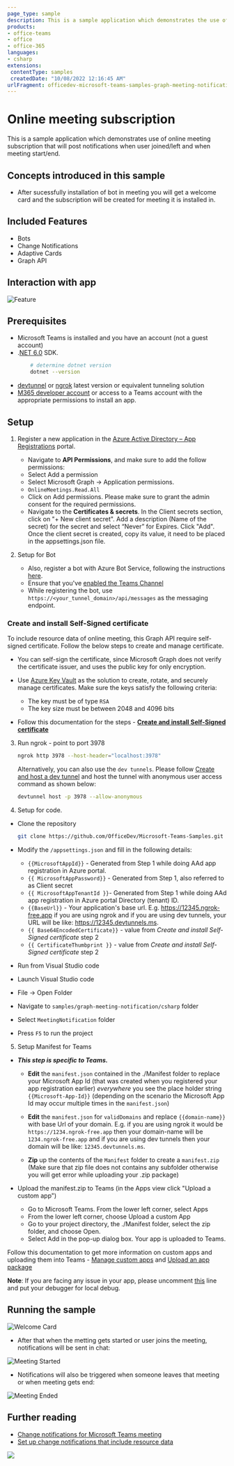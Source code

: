 ```yaml
---
page_type: sample
description: This is a sample application which demonstrates the use of online meeting subscription and sends you the notifications in chat using bot.
products:
- office-teams
- office
- office-365
languages:
- csharp
extensions:
 contentType: samples
 createdDate: "10/08/2022 12:16:45 AM"
urlFragment: officedev-microsoft-teams-samples-graph-meeting-notification-csharp
---
```


# Online meeting subscription

This is a sample application which demonstrates use of online meeting subscription that will post notifications when user joined/left and when meeting start/end.

## Concepts introduced in this sample
- After sucessfully installation of bot in meeting you will get a welcome card and the subscription will be created for meeting it is installed in.

## Included Features
* Bots
* Change Notifications
* Adaptive Cards
* Graph API

## Interaction with app

![Feature](MeetingNotification/Images/MeetingNotificaionAppModule.gif)

## Prerequisites

- Microsoft Teams is installed and you have an account (not a guest account)
-  .[NET 6.0](https://dotnet.microsoft.com/en-us/download) SDK.
    ```bash
        # determine dotnet version
        dotnet --version
    ```
-  [devtunnel](https://learn.microsoft.com/en-us/azure/developer/dev-tunnels/get-started?tabs=windows) or [ngrok](https://ngrok.com/download) latest version or equivalent tunneling solution
-  [M365 developer account](https://docs.microsoft.com/en-us/microsoftteams/platform/concepts/build-and-test/prepare-your-o365-tenant) or access to a Teams account with the appropriate permissions to install an app.

## Setup

1. Register a new application in the [Azure Active Directory – App Registrations](https://go.microsoft.com/fwlink/?linkid=2083908) portal.

   - Navigate to **API Permissions**, and make sure to add the follow permissions:
   - Select Add a permission
   - Select Microsoft Graph -> Application permissions.
   - `OnlineMeetings.Read.All`
   - Click on Add permissions. Please make sure to grant the admin consent for the required permissions.
   - Navigate to the **Certificates & secrets**. In the Client secrets section, click on "+ New client secret". Add a description (Name of the secret) for the secret and select “Never” for Expires. Click "Add". Once the client secret is created, copy its value, it need to be placed in the appsettings.json file.

2. Setup for Bot
	
	- Also, register a bot with Azure Bot Service, following the instructions [here](https://docs.microsoft.com/en-us/azure/bot-service/bot-service-quickstart-registration?view=azure-bot-service-3.0).
	- Ensure that you've [enabled the Teams Channel](https://docs.microsoft.com/en-us/azure/bot-service/channel-connect-teams?view=azure-bot-service-4.0)
	- While registering the bot, use `https://<your_tunnel_domain>/api/messages` as the messaging endpoint.

### Create and install Self-Signed certificate

 To include resource data of online meeting, this Graph API require self-signed certificate. Follow the below steps to create and manage certificate.

 - You can self-sign the certificate, since Microsoft Graph does not verify the certificate issuer, and uses the public key for only encryption.

 - Use [Azure Key Vault](https://docs.microsoft.com/en-us/azure/key-vault/key-vault-whatis) as the solution to create, rotate, and securely manage certificates. Make sure the keys satisfy the following criteria:

    - The key must be of type `RSA`
    - The key size must be between 2048 and 4096 bits

 - Follow this documentation for the steps - [**Create and install Self-Signed certificate**](MeetingNotification/CertificateDocumentation/README.md)
 
3. Run ngrok - point to port 3978

   ```bash
   ngrok http 3978 --host-header="localhost:3978"
   ```  

   Alternatively, you can also use the `dev tunnels`. Please follow [Create and host a dev tunnel](https://learn.microsoft.com/en-us/azure/developer/dev-tunnels/get-started?tabs=windows) and host the tunnel with anonymous user access command as shown below:

   ```bash
   devtunnel host -p 3978 --allow-anonymous
   ```

4.  Setup for code.

- Clone the repository

    ```bash
    git clone https://github.com/OfficeDev/Microsoft-Teams-Samples.git
    ```
    
- Modify the `/appsettings.json` and fill in the following details:
  - `{{MicrosoftAppId}}` - Generated from Step 1 while doing AAd app registration in Azure portal.
  - `{{ MicrosoftAppPassword}}` - Generated from Step 1, also referred to as Client secret
  - `{{ MicrosoftAppTenantId }}`- Generated from Step 1 while doing AAd app registration in Azure portal Directory (tenant) ID.
  - `{{BaseUrl}}` -  Your application's base url. E.g. https://12345.ngrok-free.app if you are using ngrok and if you are using dev tunnels, your URL will be like: https://12345.devtunnels.ms.
  - `{{ Base64EncodedCertificate}}` - value from *Create and install Self-Signed certificate* step 2
  - `{{ CertificateThumbprint }}` - value from *Create and install Self-Signed certificate* step 2
    
 - Run from Visual Studio code

  - Launch Visual Studio code
  - File -> Open Folder
  - Navigate to `samples/graph-meeting-notification/csharp` folder
  - Select `MeetingNotification` folder
  - Press `F5` to run the project

5. Setup Manifest for Teams
- __*This step is specific to Teams.*__
    - **Edit** the `manifest.json` contained in the ./Manifest folder to replace your Microsoft App Id (that was created when you registered your app registration earlier) *everywhere* you see the place holder string `{{Microsoft-App-Id}}` (depending on the scenario the Microsoft App Id may occur multiple times in the `manifest.json`)
    - **Edit** the `manifest.json` for `validDomains` and replace `{{domain-name}}` with base Url of your domain. E.g. if you are using ngrok it would be `https://1234.ngrok-free.app` then your domain-name will be `1234.ngrok-free.app` and if you are using dev tunnels then your domain will be like: `12345.devtunnels.ms`.
    
    - **Zip** up the contents of the `Manifest` folder to create a `manifest.zip` (Make sure that zip file does not contains any subfolder otherwise you will get error while uploading your .zip package)

- Upload the manifest.zip to Teams (in the Apps view click "Upload a custom app")
   - Go to Microsoft Teams. From the lower left corner, select Apps
   - From the lower left corner, choose Upload a custom App
   - Go to your project directory, the ./Manifest folder, select the zip folder, and choose Open.
   - Select Add in the pop-up dialog box. Your app is uploaded to Teams.
   
Follow this documentation to get more information on custom apps and uploading them into Teams - [Manage custom apps](https://docs.microsoft.com/en-us/microsoftteams/custom-app-overview) and [Upload an app package](https://docs.microsoft.com/en-us/microsoftteams/upload-custom-apps)

**Note**: If you are facing any issue in your app, please uncomment [this](https://github.com/OfficeDev/Microsoft-Teams-Samples/blob/main/samples/graph-meeting-notification/csharp/MeetingNotification/AdapterWithErrorHandler.cs#L27) line and put your debugger for local debug.

## Running the sample
![Welcome Card](MeetingNotification/Images/WelcomeCard.png)

- After that when the metting gets started or user joins the meeting, notifications will be sent in chat:

![Meeting Started](MeetingNotification/Images/MeetingStartedCard.png)

- Notifications will also be triggered when someone leaves that meeting or when meeting gets end:

![Meeting Ended](MeetingNotification/Images/MeetingEndedCard.png)
 
## Further reading
- [Change notifications for Microsoft Teams meeting](https://docs.microsoft.com/en-us/graph/changenotifications-for-onlinemeeting)
- [Set up change notifications that include resource data](https://docs.microsoft.com/en-us/graph/webhooks-with-resource-data)



<img src="https://pnptelemetry.azurewebsites.net/microsoft-teams-samples/samples/graph-meeting-notification-csharp" />